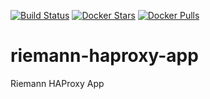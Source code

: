 [![Build Status](https://travis-ci.org/mesoscloud/riemann-haproxy-app.svg?branch=master)](https://travis-ci.org/mesoscloud/riemann-haproxy-app) [![Docker Stars](https://img.shields.io/docker/stars/mesoscloud/riemann-haproxy-app.svg)](https://hub.docker.com/r/mesoscloud/riemann-haproxy-app/) [![Docker Pulls](https://img.shields.io/docker/pulls/mesoscloud/riemann-haproxy-app.svg)](https://hub.docker.com/r/mesoscloud/riemann-haproxy-app/)

# riemann-haproxy-app

Riemann HAProxy App
